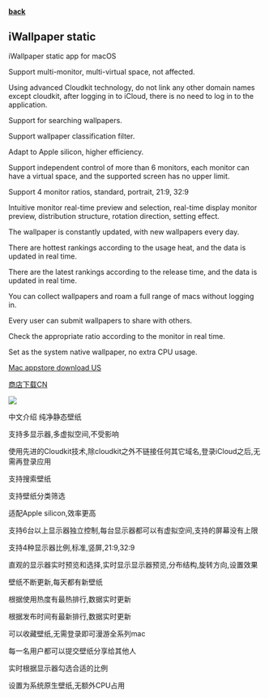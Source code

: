 #### [back](./)

## iWallpaper static

iWallpaper static app for macOS

Support multi-monitor, multi-virtual space, not affected.

Using advanced Cloudkit technology, do not link any other domain names except cloudkit, after logging in to iCloud, there is no need to log in to the application.

Support for searching wallpapers.

Support wallpaper classification filter.

Adapt to Apple silicon, higher efficiency.

Support independent control of more than 6 monitors, each monitor can have a virtual space, and the supported screen has no upper limit.

Support 4 monitor ratios, standard, portrait, 21:9, 32:9

Intuitive monitor real-time preview and selection, real-time display monitor preview, distribution structure, rotation direction, setting effect.

The wallpaper is constantly updated, with new wallpapers every day.

There are hottest rankings according to the usage heat, and the data is updated in real time.

There are the latest rankings according to the release time, and the data is updated in real time.

You can collect wallpapers and roam a full range of macs without logging in.

Every user can submit wallpapers to share with others.

Check the appropriate ratio according to the monitor in real time.

Set as the system native wallpaper, no extra CPU usage.


[Mac appstore download US](macappstores://apps.apple.com/us/app/id1592105891?mt=12)

[商店下载CN](macappstores://apps.apple.com/cn/app/id1592105891?mt=12)


![](./1.png)

中文介绍
纯净静态壁纸

支持多显示器,多虚拟空间,不受影响

使用先进的Cloudkit技术,除cloudkit之外不链接任何其它域名,登录iCloud之后,无需再登录应用

支持搜索壁纸

支持壁纸分类筛选

适配Apple silicon,效率更高

支持6台以上显示器独立控制,每台显示器都可以有虚拟空间,支持的屏幕没有上限

支持4种显示器比例,标准,竖屏,21:9,32:9

直观的显示器实时预览和选择,实时显示显示器预览,分布结构,旋转方向,设置效果

壁纸不断更新,每天都有新壁纸

根据使用热度有最热排行,数据实时更新

根据发布时间有最新排行,数据实时更新

可以收藏壁纸,无需登录即可漫游全系列mac

每一名用户都可以提交壁纸分享给其他人

实时根据显示器勾选合适的比例

设置为系统原生壁纸,无额外CPU占用




